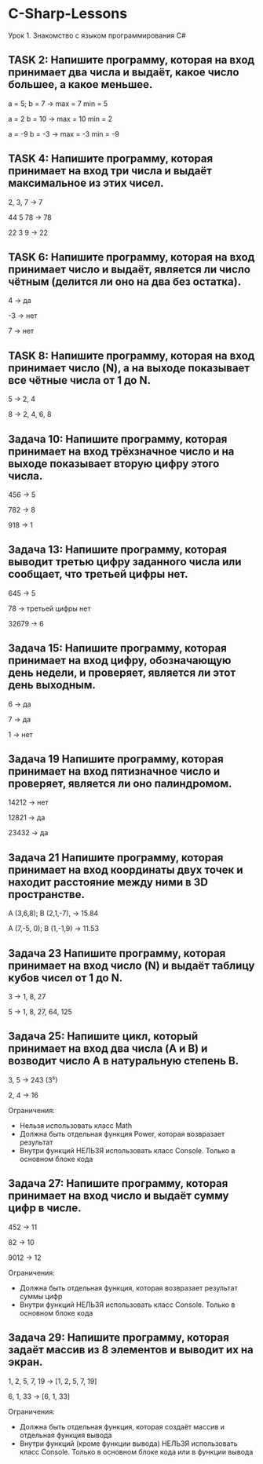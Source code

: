 # C-Sharp-Lessons
Урок 1. Знакомство с языком программирования С#

## TASK 2: Напишите программу, которая на вход принимает два числа и выдаёт, какое число большее, а какое меньшее.

a = 5; b = 7 -> max = 7 min = 5


a = 2 b = 10 -> max = 10 min = 2


a = -9 b = -3 -> max = -3 min = -9


## TASK 4: Напишите программу, которая принимает на вход три числа и выдаёт максимальное из этих чисел.

2, 3, 7 -> 7


44 5 78 -> 78


22 3 9 -> 22

## TASK 6: Напишите программу, которая на вход принимает число и выдаёт, является ли число чётным (делится ли оно на два без остатка).

4 -> да


-3 -> нет


7 -> нет

## TASK 8: Напишите программу, которая на вход принимает число (N), а на выходе показывает все чётные числа от 1 до N.

5 -> 2, 4


8 -> 2, 4, 6, 8


## Задача 10: Напишите программу, которая принимает на вход трёхзначное число и на выходе показывает вторую цифру этого числа.

456 -> 5


782 -> 8


918 -> 1

## Задача 13: Напишите программу, которая выводит третью цифру заданного числа или сообщает, что третьей цифры нет.

645 -> 5


78 -> третьей цифры нет


32679 -> 6


## Задача 15: Напишите программу, которая принимает на вход цифру, обозначающую день недели, и проверяет, является ли этот день выходным.

6 -> да


7 -> да


1 -> нет


## Задача 19 Напишите программу, которая принимает на вход пятизначное число и проверяет, является ли оно палиндромом.


14212 -> нет


12821 -> да


23432 -> да


## Задача 21 Напишите программу, которая принимает на вход координаты двух точек и находит расстояние между ними в 3D пространстве.


A (3,6,8); B (2,1,-7), -> 15.84


A (7,-5, 0); B (1,-1,9) -> 11.53


## Задача 23 Напишите программу, которая принимает на вход число (N) и выдаёт таблицу кубов чисел от 1 до N.


3 -> 1, 8, 27


5 -> 1, 8, 27, 64, 125


## Задача 25: Напишите цикл, который принимает на вход два числа (A и B) и возводит число A в натуральную степень B.


3, 5 -> 243 (3⁵)


2, 4 -> 16


Ограничения:
- Нельзя использовать класс Math
- Должна быть отдельная функция Power, которая возвразает результат
- Внутри функций НЕЛЬЗЯ использовать класс Console. Только в основном блоке кода

## Задача 27: Напишите программу, которая принимает на вход число и выдаёт сумму цифр в числе.


452 -> 11


82 -> 10


9012 -> 12


Ограничения:
- Должна быть отдельная функция, которая возвразает результат суммы цифр
- Внутри функций НЕЛЬЗЯ использовать класс Console. Только в основном блоке кода

## Задача 29: Напишите программу, которая задаёт массив из 8 элементов и выводит их на экран.


1, 2, 5, 7, 19 -> [1, 2, 5, 7, 19]


6, 1, 33 -> [6, 1, 33]


Ограничения:
- Должна быть отдельная функция, которая создаёт массив и отдельная функция вывода
- Внутри функций (кроме функции вывода) НЕЛЬЗЯ использовать класс Console. Только в основном блоке кода или в функции вывода